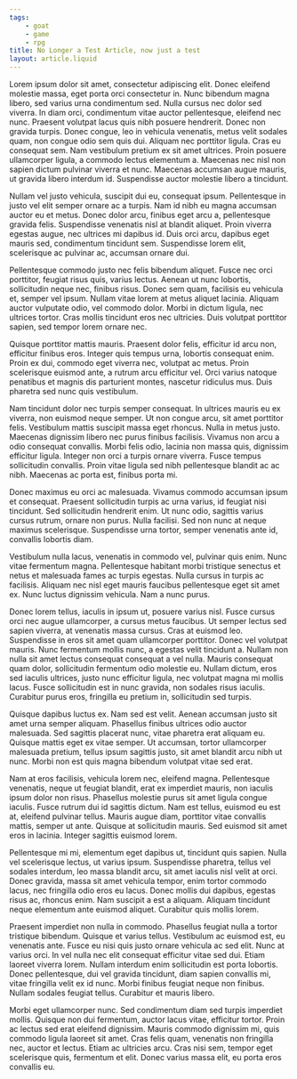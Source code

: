 ```yaml
---
tags: 
    - goat
    - game
    - rpg
title: No Longer a Test Article, now just a test
layout: article.liquid
---
```


<p>Lorem ipsum dolor sit amet, consectetur adipiscing elit. Donec eleifend molestie massa, eget porta orci consectetur in. Nunc bibendum magna libero, sed varius urna condimentum sed. Nulla cursus nec dolor sed viverra. In diam orci, condimentum vitae auctor pellentesque, eleifend nec nunc. Praesent volutpat lacus quis nibh posuere hendrerit. Donec non gravida turpis. Donec congue, leo in vehicula venenatis, metus velit sodales quam, non congue odio sem quis dui. Aliquam nec porttitor ligula. Cras eu consequat sem. Nam vestibulum pretium ex sit amet ultrices. Proin posuere ullamcorper ligula, a commodo lectus elementum a. Maecenas nec nisl non sapien dictum pulvinar viverra et nunc. Maecenas accumsan augue mauris, ut gravida libero interdum id. Suspendisse auctor molestie libero a tincidunt.</p>

<p>Nullam vel justo vehicula, suscipit dui eu, consequat ipsum. Pellentesque in justo vel elit semper ornare ac a turpis. Nam id nibh eu magna accumsan auctor eu et metus. Donec dolor arcu, finibus eget arcu a, pellentesque gravida felis. Suspendisse venenatis nisl at blandit aliquet. Proin viverra egestas augue, nec ultrices mi dapibus id. Duis orci arcu, dapibus eget mauris sed, condimentum tincidunt sem. Suspendisse lorem elit, scelerisque ac pulvinar ac, accumsan ornare dui.</p>

<p>Pellentesque commodo justo nec felis bibendum aliquet. Fusce nec orci porttitor, feugiat risus quis, varius lectus. Aenean ut nunc lobortis, sollicitudin neque nec, finibus risus. Donec sem quam, facilisis eu vehicula et, semper vel ipsum. Nullam vitae lorem at metus aliquet lacinia. Aliquam auctor vulputate odio, vel commodo dolor. Morbi in dictum ligula, nec ultrices tortor. Cras mollis tincidunt eros nec ultricies. Duis volutpat porttitor sapien, sed tempor lorem ornare nec.</p>

<p>Quisque porttitor mattis mauris. Praesent dolor felis, efficitur id arcu non, efficitur finibus eros. Integer quis tempus urna, lobortis consequat enim. Proin ex dui, commodo eget viverra nec, volutpat ac metus. Proin scelerisque euismod ante, a rutrum arcu efficitur vel. Orci varius natoque penatibus et magnis dis parturient montes, nascetur ridiculus mus. Duis pharetra sed nunc quis vestibulum.</p>

<p>Nam tincidunt dolor nec turpis semper consequat. In ultrices mauris eu ex viverra, non euismod neque semper. Ut non congue arcu, sit amet porttitor felis. Vestibulum mattis suscipit massa eget rhoncus. Nulla in metus justo. Maecenas dignissim libero nec purus finibus facilisis. Vivamus non arcu a odio consequat convallis. Morbi felis odio, lacinia non massa quis, dignissim efficitur ligula. Integer non orci a turpis ornare viverra. Fusce tempus sollicitudin convallis. Proin vitae ligula sed nibh pellentesque blandit ac ac nibh. Maecenas ac porta est, finibus porta mi.</p>

<p>Donec maximus eu orci ac malesuada. Vivamus commodo accumsan ipsum et consequat. Praesent sollicitudin turpis ac urna varius, id feugiat nisi tincidunt. Sed sollicitudin hendrerit enim. Ut nunc odio, sagittis varius cursus rutrum, ornare non purus. Nulla facilisi. Sed non nunc at neque maximus scelerisque. Suspendisse urna tortor, semper venenatis ante id, convallis lobortis diam.</p>

<p>Vestibulum nulla lacus, venenatis in commodo vel, pulvinar quis enim. Nunc vitae fermentum magna. Pellentesque habitant morbi tristique senectus et netus et malesuada fames ac turpis egestas. Nulla cursus in turpis ac facilisis. Aliquam nec nisl eget mauris faucibus pellentesque eget sit amet ex. Nunc luctus dignissim vehicula. Nam a nunc purus.</p>

<p>Donec lorem tellus, iaculis in ipsum ut, posuere varius nisl. Fusce cursus orci nec augue ullamcorper, a cursus metus faucibus. Ut semper lectus sed sapien viverra, at venenatis massa cursus. Cras at euismod leo. Suspendisse in eros sit amet quam ullamcorper porttitor. Donec vel volutpat mauris. Nunc fermentum mollis nunc, a egestas velit tincidunt a. Nullam non nulla sit amet lectus consequat consequat a vel nulla. Mauris consequat quam dolor, sollicitudin fermentum odio molestie eu. Nullam dictum, eros sed iaculis ultrices, justo nunc efficitur ligula, nec volutpat magna mi mollis lacus. Fusce sollicitudin est in nunc gravida, non sodales risus iaculis. Curabitur purus eros, fringilla eu pretium in, sollicitudin sed turpis.</p>

<p>Quisque dapibus luctus ex. Nam sed est velit. Aenean accumsan justo sit amet urna semper aliquam. Phasellus finibus ultrices odio auctor malesuada. Sed sagittis placerat nunc, vitae pharetra erat aliquam eu. Quisque mattis eget ex vitae semper. Ut accumsan, tortor ullamcorper malesuada pretium, tellus ipsum sagittis justo, sit amet blandit arcu nibh ut nunc. Morbi non est quis magna bibendum volutpat vitae sed erat.</p>

<p>Nam at eros facilisis, vehicula lorem nec, eleifend magna. Pellentesque venenatis, neque ut feugiat blandit, erat ex imperdiet mauris, non iaculis ipsum dolor non risus. Phasellus molestie purus sit amet ligula congue iaculis. Fusce rutrum dui id sagittis dictum. Nam est tellus, euismod eu est at, eleifend pulvinar tellus. Mauris augue diam, porttitor vitae convallis mattis, semper ut ante. Quisque at sollicitudin mauris. Sed euismod sit amet eros in lacinia. Integer sagittis euismod lorem.</p>

<p>Pellentesque mi mi, elementum eget dapibus ut, tincidunt quis sapien. Nulla vel scelerisque lectus, ut varius ipsum. Suspendisse pharetra, tellus vel sodales interdum, leo massa blandit arcu, sit amet iaculis nisl velit at orci. Donec gravida, massa sit amet vehicula tempor, enim tortor commodo lacus, nec fringilla odio eros eu lacus. Donec mollis dui dapibus, egestas risus ac, rhoncus enim. Nam suscipit a est a aliquam. Aliquam tincidunt neque elementum ante euismod aliquet. Curabitur quis mollis lorem.</p>

Praesent imperdiet non nulla in commodo. Phasellus feugiat nulla a tortor tristique bibendum. Quisque et varius tellus. Vestibulum ac euismod est, eu venenatis ante. Fusce eu nisi quis justo ornare vehicula ac sed elit. Nunc at varius orci. In vel nulla nec elit consequat efficitur vitae sed dui. Etiam laoreet viverra lorem. Nullam interdum enim sollicitudin est porta lobortis. Donec pellentesque, dui vel gravida tincidunt, diam sapien convallis mi, vitae fringilla velit ex id nunc. Morbi finibus feugiat neque non finibus. Nullam sodales feugiat tellus. Curabitur et mauris libero.

<p>Morbi eget ullamcorper nunc. Sed condimentum diam sed turpis imperdiet mollis. Quisque non dui fermentum, auctor lacus vitae, efficitur tortor. Proin ac lectus sed erat eleifend dignissim. Mauris commodo dignissim mi, quis commodo ligula laoreet sit amet. Cras felis quam, venenatis non fringilla nec, auctor et lectus. Etiam ac ultricies arcu. Cras nisi sem, tempor eget scelerisque quis, fermentum et elit. Donec varius massa elit, eu porta eros convallis eu. </p>